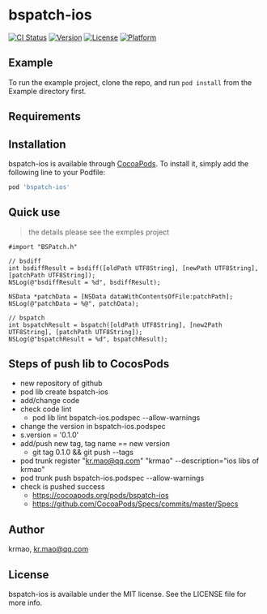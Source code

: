 # bspatch-ios

[![CI Status](https://img.shields.io/travis/krmao/bspatch-ios.svg?style=flat)](https://travis-ci.org/krmao/bspatch-ios)
[![Version](https://img.shields.io/cocoapods/v/bspatch-ios.svg?style=flat)](https://cocoapods.org/pods/bspatch-ios)
[![License](https://img.shields.io/cocoapods/l/bspatch-ios.svg?style=flat)](https://cocoapods.org/pods/bspatch-ios)
[![Platform](https://img.shields.io/cocoapods/p/bspatch-ios.svg?style=flat)](https://cocoapods.org/pods/bspatch-ios)

## Example

To run the example project, clone the repo, and run `pod install` from the Example directory first.

## Requirements

## Installation

bspatch-ios is available through [CocoaPods](https://cocoapods.org). To install
it, simply add the following line to your Podfile:

```ruby
pod 'bspatch-ios'
```

## Quick use
> the details please see the exmples project

```
#import "BSPatch.h"

// bsdiff
int bsdiffResult = bsdiff([oldPath UTF8String], [newPath UTF8String], [patchPath UTF8String]);
NSLog(@"bsdiffResult = %d", bsdiffResult);

NSData *patchData = [NSData dataWithContentsOfFile:patchPath];
NSLog(@"patchData = %@", patchData);

// bspatch
int bspatchResult = bspatch([oldPath UTF8String], [new2Path UTF8String], [patchPath UTF8String]);
NSLog(@"bspatchResult = %d", bspatchResult);
```

## Steps of push lib to CocosPods

- new repository of github
- pod lib create bspatch-ios
- add/change code
- check code lint
    - pod lib lint bspatch-ios.podspec --allow-warnings
- change the version in bspatch-ios.podspec
-   s.version          = '0.1.0'
- add/push new tag, tag name == new version
    - git tag 0.1.0 && git push --tags
- pod trunk register "kr.mao@qq.com" "krmao" --description="ios libs of krmao"
- pod trunk push bspatch-ios.podspec --allow-warnings
- check is pushed success 
    - https://cocoapods.org/pods/bspatch-ios
    - https://github.com/CocoaPods/Specs/commits/master/Specs

## Author

krmao, kr.mao@qq.com

## License

bspatch-ios is available under the MIT license. See the LICENSE file for more info.
